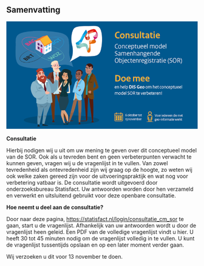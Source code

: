 ## Samenvatting 

![Consultatie](media/consultatie.png)
 
**Consultatie**

Hierbij nodigen wij u uit om uw mening te geven over dit conceptueel model van de SOR. Ook als u tevreden bent en geen verbeterpunten verwacht te kunnen geven, vragen wij u de vragenlijst in te vullen. Van zowel tevredenheid als ontevredenheid zijn wij graag op de hoogte, zo weten wij ook welke zaken gereed zijn voor de uitvoeringspraktijk en wat nog voor verbetering vatbaar is.
De consultatie wordt uitgevoerd door onderzoeksbureau Statisfact. Uw antwoorden worden door hen verzameld en verwerkt en uitsluitend gebruikt voor deze openbare consultatie.

**Hoe neemt u deel aan de consultatie?**

Door naar deze pagina, https://statisfact.nl/login/consultatie_cm_sor te gaan, start u de vragenlijst. Afhankelijk van uw antwoorden wordt u door de vragenlijst heen geleid. Een PDF van de volledige vragenlijst vindt u hier. U heeft 30 tot 45 minuten nodig om de vragenlijst volledig in te vullen. U kunt de vragenlijst tussentijds opslaan en op een later moment verder gaan.

Wij verzoeken u dit voor 13 november te doen.







